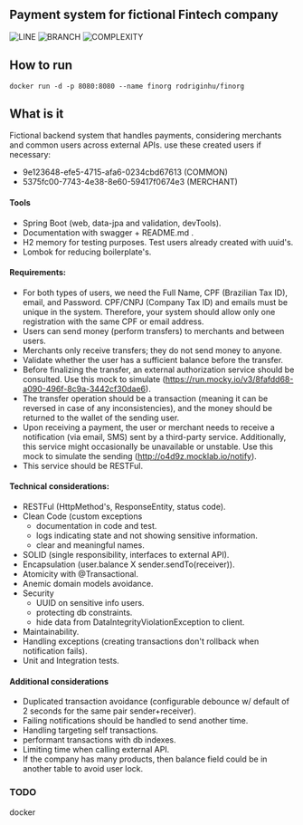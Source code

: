 ## Payment system for fictional Fintech company
![LINE](https://img.shields.io/badge/line--coverage-84.55%25-brightgreen.svg)
![BRANCH](https://img.shields.io/badge/branch--coverage-75.00%25-yellow.svg)
![COMPLEXITY](https://img.shields.io/badge/complexity-1.38-brightgreen.svg)

## How to run
```
docker run -d -p 8080:8080 --name finorg rodriginhu/finorg
```

## What is it 
Fictional backend system that handles payments, considering merchants and common users across external APIs.
use these created users if necessary:
- 9e123648-efe5-4715-afa6-0234cbd67613 (COMMON) 
- 5375fc00-7743-4e38-8e60-59417f0674e3 (MERCHANT)


#### Tools 
- Spring Boot (web, data-jpa and validation, devTools).
- Documentation with swagger + README.md .
- H2 memory for testing purposes. Test users already created with uuid's.
- Lombok for reducing boilerplate's.

#### Requirements:
- For both types of users, we need the Full Name, CPF (Brazilian Tax ID), email, and Password. CPF/CNPJ (Company Tax ID) and emails must be unique in the system. Therefore, your system should allow only one registration with the same CPF or email address.
- Users can send money (perform transfers) to merchants and between users.
- Merchants only receive transfers; they do not send money to anyone.
- Validate whether the user has a sufficient balance before the transfer.
- Before finalizing the transfer, an external authorization service should be consulted. Use this mock to simulate (https://run.mocky.io/v3/8fafdd68-a090-496f-8c9a-3442cf30dae6).
- The transfer operation should be a transaction (meaning it can be reversed in case of any inconsistencies), and the money should be returned to the wallet of the sending user.
- Upon receiving a payment, the user or merchant needs to receive a notification (via email, SMS) sent by a third-party service. Additionally, this service might occasionally be unavailable or unstable. Use this mock to simulate the sending (http://o4d9z.mocklab.io/notify).
- This service should be RESTFul.
 
#### Technical considerations:
- RESTFul (HttpMethod's, ResponseEntity, status code).
- Clean Code (custom exceptions
  - documentation in code and test.
  - logs indicating state and not showing sensitive information.
  - clear and meaningful names.
- SOLID (single responsibility, interfaces to external API).
- Encapsulation (user.balance X sender.sendTo(receiver)).
- Atomicity with @Transactional.
- Anemic domain models avoidance.
- Security
  - UUID on sensitive info users.
  - protecting db constraints.
  - hide data from DataIntegrityViolationException to client.
- Maintainability.
- Handling exceptions (creating transactions don't rollback when notification fails).
- Unit and Integration tests.

#### Additional considerations
- Duplicated transaction avoidance (configurable debounce  w/ default of 2 seconds for the same pair sender+receiver).
- Failing notifications should be handled to send another time.
- Handling targeting self transactions.
- performant transactions with db indexes.
- Limiting time when calling external API.
- If the company has many products, then balance field could be in another table to avoid user lock.

### TODO
docker
